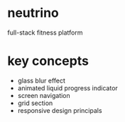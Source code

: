 # neutrino
full-stack fitness platform

# key concepts

- glass blur effect
- animated liquid progress indicator
- screen navigation
- grid section
- responsive design principals

